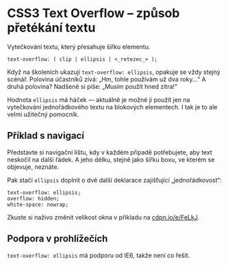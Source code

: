 
CSS3 Text Overflow – způsob přetékání textu
===========================================

Vytečkování textu, který přesahuje šířku elementu.

	text-overflow: ( clip | ellipsis | <_retezec_> );

Když na školeních ukazuji `text-overflow: ellipsis`, opakuje se vždy stejný scénář. Polovina účastníků zívá: „Hm, tohle používám už dva roky…“ A druhá polovina? Nadšeně si píše: „Musím použít hned zítra!“

Hodnota `ellipsis` má háček — aktuálně je možné ji použít jen na vytečkování jednořádkového textu na blokových elementech. I tak je to ale velmi užitečný pomocník.

Příklad s navigací
--------

Představte si navigační lištu, kdy v každém případě potřebujete, aby text neskočil na další řádek. A jeho délku, stejně jako šířku boxu, ve kterém se objevuje, neznáte.

Pak stačí `ellipsis` doplnit o dvě další deklarace zajišťující „jednořádkovost“:

	text-overflow: ellipsis;
	overflow: hidden;
	white-space: nowrap;

Zkuste si naživo změnit velikost okna v příkladu na [cdpn.io/e/FeLkJ](http://cdpn.io/e/FeLkJ).


Podpora v prohlížečích
----------------------

`text-overflow: ellipsis` má podporu od IE6, takže není co řešit.
